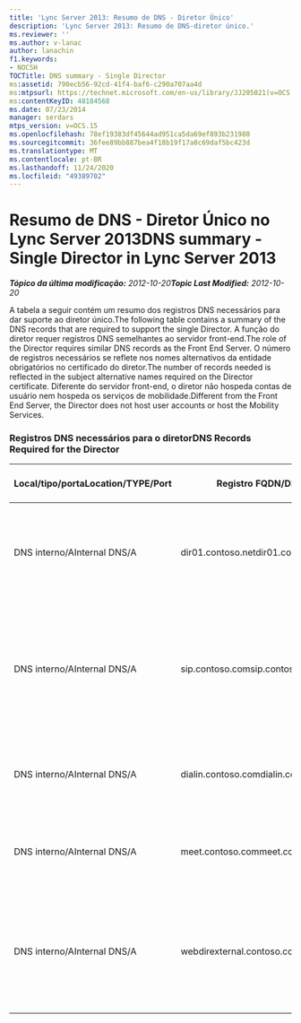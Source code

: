 ```yaml
---
title: 'Lync Server 2013: Resumo de DNS - Diretor Único'
description: 'Lync Server 2013: Resumo de DNS-diretor único.'
ms.reviewer: ''
ms.author: v-lanac
author: lanachin
f1.keywords:
- NOCSH
TOCTitle: DNS summary - Single Director
ms:assetid: 790ecb56-92cd-41f4-baf6-c290a707aa4d
ms:mtpsurl: https://technet.microsoft.com/en-us/library/JJ205021(v=OCS.15)
ms:contentKeyID: 48184568
ms.date: 07/23/2014
manager: serdars
mtps_version: v=OCS.15
ms.openlocfilehash: 78ef19383df45644ad951ca5da69ef893b231980
ms.sourcegitcommit: 36fee89bb887bea4f18b19f17a8c69daf5bc423d
ms.translationtype: MT
ms.contentlocale: pt-BR
ms.lasthandoff: 11/24/2020
ms.locfileid: "49389702"
---
```

# <a name="dns-summary---single-director-in-lync-server-2013"></a><span data-ttu-id="23c98-103">Resumo de DNS - Diretor Único no Lync Server 2013</span><span class="sxs-lookup"><span data-stu-id="23c98-103">DNS summary - Single Director in Lync Server 2013</span></span>

<div data-xmlns="http://www.w3.org/1999/xhtml">

<div class="topic" data-xmlns="http://www.w3.org/1999/xhtml" data-msxsl="urn:schemas-microsoft-com:xslt" data-cs="https://msdn.microsoft.com/">

<div data-asp="https://msdn2.microsoft.com/asp">



</div>

<div id="mainSection">

<div id="mainBody"><span data-ttu-id="23c98-104">

<span> </span></span><span class="sxs-lookup"><span data-stu-id="23c98-104">

<span> </span></span></span>

<span data-ttu-id="23c98-105">_**Tópico da última modificação:** 2012-10-20_</span><span class="sxs-lookup"><span data-stu-id="23c98-105">_**Topic Last Modified:** 2012-10-20_</span></span>

<span data-ttu-id="23c98-106">A tabela a seguir contém um resumo dos registros DNS necessários para dar suporte ao diretor único.</span><span class="sxs-lookup"><span data-stu-id="23c98-106">The following table contains a summary of the DNS records that are required to support the single Director.</span></span> <span data-ttu-id="23c98-107">A função do diretor requer registros DNS semelhantes ao servidor front-end.</span><span class="sxs-lookup"><span data-stu-id="23c98-107">The role of the Director requires similar DNS records as the Front End Server.</span></span> <span data-ttu-id="23c98-108">O número de registros necessários se reflete nos nomes alternativos da entidade obrigatórios no certificado do diretor.</span><span class="sxs-lookup"><span data-stu-id="23c98-108">The number of records needed is reflected in the subject alternative names required on the Director certificate.</span></span> <span data-ttu-id="23c98-109">Diferente do servidor front-end, o diretor não hospeda contas de usuário nem hospeda os serviços de mobilidade.</span><span class="sxs-lookup"><span data-stu-id="23c98-109">Different from the Front End Server, the Director does not host user accounts or host the Mobility Services.</span></span>

### <a name="dns-records-required-for-the-director"></a><span data-ttu-id="23c98-110">Registros DNS necessários para o diretor</span><span class="sxs-lookup"><span data-stu-id="23c98-110">DNS Records Required for the Director</span></span>

<table>
<colgroup>
<col style="width: 25%" />
<col style="width: 25%" />
<col style="width: 25%" />
<col style="width: 25%" />
</colgroup>
<thead>
<tr class="header">
<th><span data-ttu-id="23c98-111">Local/tipo/porta</span><span class="sxs-lookup"><span data-stu-id="23c98-111">Location/TYPE/Port</span></span></th>
<th><span data-ttu-id="23c98-112">Registro FQDN/DNS</span><span class="sxs-lookup"><span data-stu-id="23c98-112">FQDN/DNS Record</span></span></th>
<th><span data-ttu-id="23c98-113">Endereço IP/FQDN</span><span class="sxs-lookup"><span data-stu-id="23c98-113">IP Address/FQDN</span></span></th>
<th><span data-ttu-id="23c98-114">Mapas para/comentários</span><span class="sxs-lookup"><span data-stu-id="23c98-114">Maps to/Comments</span></span></th>
</tr>
</thead>
<tbody>
<tr class="odd">
<td><p><span data-ttu-id="23c98-115">DNS interno/A</span><span class="sxs-lookup"><span data-stu-id="23c98-115">Internal DNS/A</span></span></p></td>
<td><p><span data-ttu-id="23c98-116">dir01.contoso.net</span><span class="sxs-lookup"><span data-stu-id="23c98-116">dir01.contoso.net</span></span></p></td>
<td><p><span data-ttu-id="23c98-117">Diretor</span><span class="sxs-lookup"><span data-stu-id="23c98-117">Director</span></span></p></td>
<td><p><span data-ttu-id="23c98-118">Registro de host do diretor usado para replicação e servidor para servidor</span><span class="sxs-lookup"><span data-stu-id="23c98-118">Director host record used for replication and server to server</span></span></p></td>
</tr>
<tr class="even">
<td><p><span data-ttu-id="23c98-119">DNS interno/A</span><span class="sxs-lookup"><span data-stu-id="23c98-119">Internal DNS/A</span></span></p></td>
<td><p><span data-ttu-id="23c98-120">sip.contoso.com</span><span class="sxs-lookup"><span data-stu-id="23c98-120">sip.contoso.com</span></span></p></td>
<td><p><span data-ttu-id="23c98-121">Diretor</span><span class="sxs-lookup"><span data-stu-id="23c98-121">Director</span></span></p></td>
<td><p><span data-ttu-id="23c98-122">Protocolo de iniciação de sessão de entrada (SIP) da interface de borda interna do servidor de borda</span><span class="sxs-lookup"><span data-stu-id="23c98-122">Inbound session initiation protocol (SIP) from the internal Edge interface of the Edge Server</span></span></p></td>
</tr>
<tr class="odd">
<td><p><span data-ttu-id="23c98-123">DNS interno/A</span><span class="sxs-lookup"><span data-stu-id="23c98-123">Internal DNS/A</span></span></p></td>
<td><p><span data-ttu-id="23c98-124">dialin.contoso.com</span><span class="sxs-lookup"><span data-stu-id="23c98-124">dialin.contoso.com</span></span></p></td>
<td><p><span data-ttu-id="23c98-125">Diretor</span><span class="sxs-lookup"><span data-stu-id="23c98-125">Director</span></span></p></td>
<td><p><span data-ttu-id="23c98-126">Serviços da discagem publicados do proxy reverso</span><span class="sxs-lookup"><span data-stu-id="23c98-126">Published dialin web services from reverse proxy</span></span></p></td>
</tr>
<tr class="even">
<td><p><span data-ttu-id="23c98-127">DNS interno/A</span><span class="sxs-lookup"><span data-stu-id="23c98-127">Internal DNS/A</span></span></p></td>
<td><p><span data-ttu-id="23c98-128">meet.contoso.com</span><span class="sxs-lookup"><span data-stu-id="23c98-128">meet.contoso.com</span></span></p></td>
<td><p><span data-ttu-id="23c98-129">Diretor</span><span class="sxs-lookup"><span data-stu-id="23c98-129">Director</span></span></p></td>
<td><p><span data-ttu-id="23c98-130">Serviços Web de reunião publicados do proxy reverso</span><span class="sxs-lookup"><span data-stu-id="23c98-130">Published meet web services from reverse proxy</span></span></p></td>
</tr>
<tr class="odd">
<td><p><span data-ttu-id="23c98-131">DNS interno/A</span><span class="sxs-lookup"><span data-stu-id="23c98-131">Internal DNS/A</span></span></p></td>
<td><p><span data-ttu-id="23c98-132">webdirexternal.contoso.com</span><span class="sxs-lookup"><span data-stu-id="23c98-132">webdirexternal.contoso.com</span></span></p></td>
<td><p><span data-ttu-id="23c98-133">Diretor</span><span class="sxs-lookup"><span data-stu-id="23c98-133">Director</span></span></p></td>
<td><p><span data-ttu-id="23c98-134">Publicado e definido pelos serviços Web externos de tíquete de proxy reverso para o diretor</span><span class="sxs-lookup"><span data-stu-id="23c98-134">Published and defined by the reverse proxy Web Ticket external web services for the Director</span></span></p></td>
</tr>
</tbody>
</table><span data-ttu-id="23c98-135">


</div>

<span> </span>

</div>

</div>

</span><span class="sxs-lookup"><span data-stu-id="23c98-135">


</div>

<span> </span>

</div>

</div>

</span></span></div>

